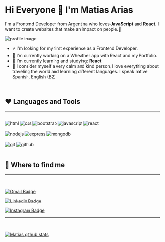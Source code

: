 # Hi Everyone 👋 I'm Matias Arias

I'm a Frontend Developer from Argentina who loves **JavaScript** and **React**.
I want to create websites that make an impact on people.💜

![profile image](https://cdn.pixabay.com/photo/2016/03/04/19/36/beach-1236581_960_720.jpg "beach")

- ⚡ I'm looking for my first experience as a Frontend Developer.
- 🔭 I’m currently working on a Wheather app with React and my Portfolio.
- 🌱 I’m currently learning and studying: **React**
- 🌱 I consider myself a very calm and kind person, I love everything about traveling the world and learning different languages.
  I speak native Spanish, English (B2)

<br />

## ❤️ Languages and Tools

---

<br />

<img align="left" alt=html src="https://img.shields.io/badge/HTML5-E34F26?style=for-the-badge&logo=html5&logoColor=white"/>

<img align="left" alt=css src="https://img.shields.io/badge/CSS3-1572B6?style=for-the-badge&logo=css3&logoColor=white"/>

<img align="left" alt=bootstrap src="https://img.shields.io/badge/Bootstrap-563D7C?style=for-the-badge&logo=bootstrap&logoColor=white"/>

<img align="left" alt=javascript src="https://img.shields.io/badge/JavaScript-F7DF1E?style=for-the-badge&logo=javascript&logoColor=black">

<img align="left" alt=react src="https://img.shields.io/badge/React-20232A?style=for-the-badge&logo=react&logoColor=61DAFB"/>

<br />
<br />

<img align="left" alt=nodejs src="https://img.shields.io/badge/Node.js-43853D?style=for-the-badge&logo=node.js&logoColor=white"/>
<img align="left" alt=express src="https://img.shields.io/badge/Express.js-404D59?style=for-the-badge"/>
<img align="left" alt=mongodb src="https://img.shields.io/badge/MongoDB-4EA94B?style=for-the-badge&logo=mongodb&logoColor=white"/>

<br />
<br />

<img align="left" alt=git src="https://img.shields.io/badge/GIT-E44C30?style=for-the-badge&logo=git&logoColor=white"/>
<img align="left" alt=github src="https://img.shields.io/badge/GitHub-100000?style=for-the-badge&logo=github&logoColor=white"/>

<br />
<br />

## 🌌 Where to find me

---

<br />

[![Gmail Badge](https://img.shields.io/badge/-matt.arias182@gmail.com-c14438?style=flat-square&logo=Gmail&logoColor=white&link=mailto:matt.arias182@gmail.com)](mailto:matt.arias182@gmail.com)

[![Linkedin Badge](https://img.shields.io/badge/-matiasarias-blue?style=flat-square&logo=Linkedin&logoColor=white&link=https://www.linkedin.com/in/matiasariasa27/)](https://www.linkedin.com/in/matiasarias27/)

[![Instagram Badge](https://img.shields.io/badge/-matiarias-green?style=flat-square&logo=instagram&logoColor=white&link=https://instagram.com/_matiarias/)](https://instagram.com/_matiarias)

---

<br />

[![Matias github stats](https://github-readme-stats.vercel.app/api?username=matiarias&show_icons=true&bg_color=f3eaea&title_color=49af40&icon_color=49af40)](https://github.com/matiarias)

<!--
<img align="right" alt="GIF" src="./assets/banner.jpg" width="240px" />
-->
